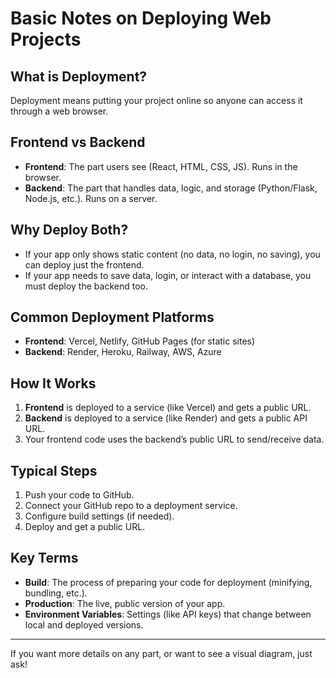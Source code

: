 # Basic Notes on Deploying Web Projects

## What is Deployment?
Deployment means putting your project online so anyone can access it through a web browser.

## Frontend vs Backend
- **Frontend**: The part users see (React, HTML, CSS, JS). Runs in the browser.
- **Backend**: The part that handles data, logic, and storage (Python/Flask, Node.js, etc.). Runs on a server.

## Why Deploy Both?
- If your app only shows static content (no data, no login, no saving), you can deploy just the frontend.
- If your app needs to save data, login, or interact with a database, you must deploy the backend too.

## Common Deployment Platforms
- **Frontend**: Vercel, Netlify, GitHub Pages (for static sites)
- **Backend**: Render, Heroku, Railway, AWS, Azure

## How It Works
1. **Frontend** is deployed to a service (like Vercel) and gets a public URL.
2. **Backend** is deployed to a service (like Render) and gets a public API URL.
3. Your frontend code uses the backend’s public URL to send/receive data.

## Typical Steps
1. Push your code to GitHub.
2. Connect your GitHub repo to a deployment service.
3. Configure build settings (if needed).
4. Deploy and get a public URL.

## Key Terms
- **Build**: The process of preparing your code for deployment (minifying, bundling, etc.).
- **Production**: The live, public version of your app.
- **Environment Variables**: Settings (like API keys) that change between local and deployed versions.

---
If you want more details on any part, or want to see a visual diagram, just ask!
